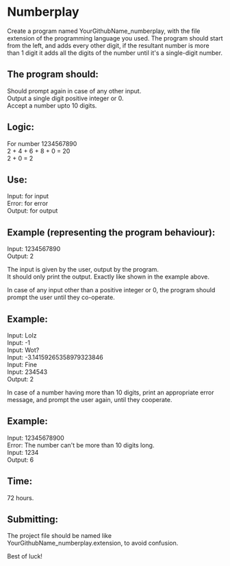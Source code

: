 # Numberplay
<p>Create a program named YourGithubName_numberplay, with the file extension of the programming language you used. The program should start from the left, and adds every other digit, if the resultant number is more than 1 digit it adds all the digits of the number until it's a single-digit number.</p>

## The program should:
<p>Should prompt again in case of any other input.<br>
Output a single digit positive integer or 0.<br>
Accept a number upto 10 digits.</p>

## Logic:

<p>For number 1234567890<br>
2 + 4 + 6 + 8 + 0 = 20<br>
2 + 0 = 2</p>

## Use:
<p>Input: for input<br>
Error: for error<br>
Output: for output</p>

## Example (representing the program behaviour):

<p>Input: 1234567890<br>
Output: 2</p>

<p>The input is given by the user, output by the program.<br>
It should only print the output. Exactly like shown in the example above.<br>

In case of any input other than a positive integer or 0, the program should prompt the user until they co-operate.<br>
</p>

## Example:

<p>Input: Lolz<br>
Input: -1<br>
Input: Wot?<br>
Input: -3.14159265358979323846<br>
Input: Fine<br>
Input: 234543<br>
Output: 2<br></p>

<p>In case of a number having more than 10 digits, print an appropriate error message, and prompt the user again, until they cooperate.</p>

## Example:

<p>Input: 12345678900<br>
Error: The number can't be more than 10 digits long.<br>
Input: 1234<br>
Output: 6<br></p>

## Time:
72 hours.

## Submitting:
The project file should be named like YourGithubName_numberplay.extension, to avoid confusion.


Best of luck!

